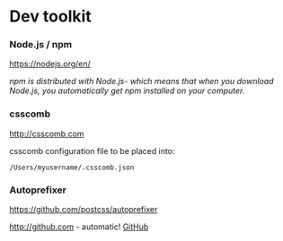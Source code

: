 # Dev toolkit

### Node.js / npm
https://nodejs.org/en/

_npm is distributed with Node.js- which means that when you download Node.js, you automatically get npm installed on your computer._

### csscomb
http://csscomb.com

csscomb configuration file to be placed into: 
```
/Users/myusername/.csscomb.json
```


### Autoprefixer
https://github.com/postcss/autoprefixer



http://github.com - automatic!
[GitHub](http://github.com)